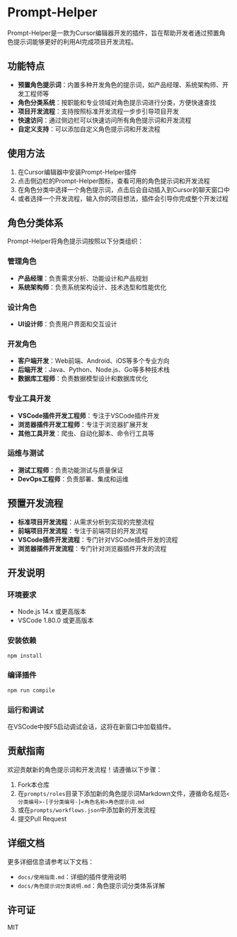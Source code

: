 # Prompt-Helper

Prompt-Helper是一款为Cursor编辑器开发的插件，旨在帮助开发者通过预置角色提示词能够更好的利用AI完成项目开发流程。

## 功能特点

- **预置角色提示词**：内置多种开发角色的提示词，如产品经理、系统架构师、开发工程师等
- **角色分类系统**：按职能和专业领域对角色提示词进行分类，方便快速查找
- **项目开发流程**：支持按照标准开发流程一步步引导项目开发
- **快速访问**：通过侧边栏可以快速访问所有角色提示词和开发流程
- **自定义支持**：可以添加自定义角色提示词和开发流程

## 使用方法

1. 在Cursor编辑器中安装Prompt-Helper插件
2. 点击侧边栏的Prompt-Helper图标，查看可用的角色提示词和开发流程
3. 在角色分类中选择一个角色提示词，点击后会自动插入到Cursor的聊天窗口中
4. 或者选择一个开发流程，输入你的项目想法，插件会引导你完成整个开发过程

## 角色分类体系

Prompt-Helper将角色提示词按照以下分类组织：

### 管理角色
- **产品经理**：负责需求分析、功能设计和产品规划
- **系统架构师**：负责系统架构设计、技术选型和性能优化

### 设计角色
- **UI设计师**：负责用户界面和交互设计

### 开发角色
- **客户端开发**：Web前端、Android、iOS等多个专业方向
- **后端开发**：Java、Python、Node.js、Go等多种技术栈
- **数据库工程师**：负责数据模型设计和数据库优化

### 专业工具开发
- **VSCode插件开发工程师**：专注于VSCode插件开发
- **浏览器插件开发工程师**：专注于浏览器扩展开发
- **其他工具开发**：爬虫、自动化脚本、命令行工具等

### 运维与测试
- **测试工程师**：负责功能测试与质量保证
- **DevOps工程师**：负责部署、集成和运维

## 预置开发流程

- **标准项目开发流程**：从需求分析到实现的完整流程
- **前端项目开发流程**：专注于前端项目的开发流程
- **VSCode插件开发流程**：专门针对VSCode插件开发的流程
- **浏览器插件开发流程**：专门针对浏览器插件开发的流程

## 开发说明

### 环境要求

- Node.js 14.x 或更高版本
- VSCode 1.80.0 或更高版本

### 安装依赖

```bash
npm install
```

### 编译插件

```bash
npm run compile
```

### 运行和调试

在VSCode中按F5启动调试会话，这将在新窗口中加载插件。

## 贡献指南

欢迎贡献新的角色提示词和开发流程！请遵循以下步骤：

1. Fork本仓库
2. 在`prompts/roles`目录下添加新的角色提示词Markdown文件，遵循命名规范`<分类编号>-[子分类编号-]<角色名称>角色提示词.md`
3. 或在`prompts/workflows.json`中添加新的开发流程
4. 提交Pull Request

## 详细文档

更多详细信息请参考以下文档：
- `docs/使用指南.md`：详细的插件使用说明
- `docs/角色提示词分类说明.md`：角色提示词分类体系详解

## 许可证

MIT 
